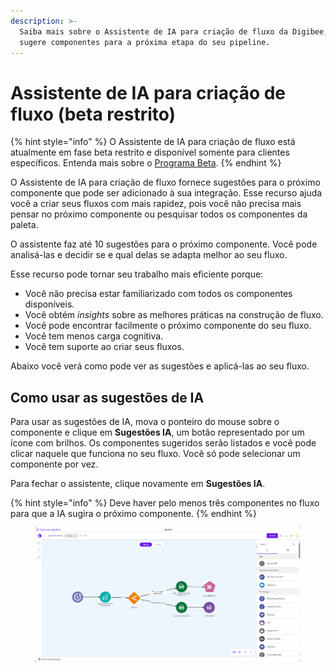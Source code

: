 ```yaml
---
description: >-
  Saiba mais sobre o Assistente de IA para criação de fluxo da Digibee, que
  sugere componentes para a próxima etapa do seu pipeline.
---
```


# Assistente de IA para criação de fluxo (beta restrito)

{% hint style="info" %}
O Assistente de IA para criação de fluxo está atualmente em fase beta restrito e disponível somente para clientes específicos. Entenda mais sobre o [Programa Beta](https://docs.digibee.com/documentation/v/pt-br/geral/programa-beta).
{% endhint %}

O Assistente de IA para criação de fluxo fornece sugestões para o próximo componente que pode ser adicionado à sua integração. Esse recurso ajuda você a criar seus fluxos com mais rapidez, pois você não precisa mais pensar no próximo componente ou pesquisar todos os componentes da paleta.

O assistente faz até 10 sugestões para o próximo componente. Você pode analisá-las e decidir se e qual delas se adapta melhor ao seu fluxo.

Esse recurso pode tornar seu trabalho mais eficiente porque:

* Você não precisa estar familiarizado com todos os componentes disponíveis.
* Você obtém _insights_ sobre as melhores práticas na construção de fluxo.
* Você pode encontrar facilmente o próximo componente do seu fluxo.
* Você tem menos carga cognitiva.
* Você tem suporte ao criar seus fluxos.

Abaixo você verá como pode ver as sugestões e aplicá-las ao seu fluxo.

## Como usar as sugestões de IA

Para usar as sugestões de IA, mova o ponteiro do mouse sobre o componente e clique em **Sugestões IA**, um botão representado por um ícone com brilhos. Os componentes sugeridos serão listados e você pode clicar naquele que funciona no seu fluxo. Você só pode selecionar um componente por vez.

Para fechar o assistente, clique novamente em **Sugestões IA**.

{% hint style="info" %}
Deve haver pelo menos três componentes no fluxo para que a IA sugira o próximo componente.
{% endhint %}

<figure><img src="../../.gitbook/assets/Assistente IA para construções de fluxos.gif" alt=""><figcaption></figcaption></figure>
